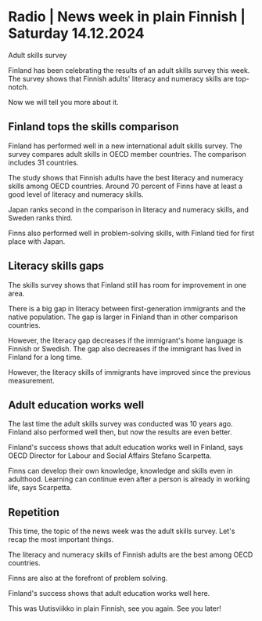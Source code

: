 # Radio \| News week in plain Finnish \| Saturday 14.12.2024

Adult skills survey

Finland has been celebrating the results of an adult skills survey this week. The survey shows that Finnish adults' literacy and numeracy skills are top-notch.

Now we will tell you more about it.

## Finland tops the skills comparison

Finland has performed well in a new international adult skills survey. The survey compares adult skills in OECD member countries. The comparison includes 31 countries.

The study shows that Finnish adults have the best literacy and numeracy skills among OECD countries. Around 70 percent of Finns have at least a good level of literacy and numeracy skills.

Japan ranks second in the comparison in literacy and numeracy skills, and Sweden ranks third.

Finns also performed well in problem-solving skills, with Finland tied for first place with Japan.

## Literacy skills gaps

The skills survey shows that Finland still has room for improvement in one area.

There is a big gap in literacy between first-generation immigrants and the native population. The gap is larger in Finland than in other comparison countries.

However, the literacy gap decreases if the immigrant's home language is Finnish or Swedish. The gap also decreases if the immigrant has lived in Finland for a long time.

However, the literacy skills of immigrants have improved since the previous measurement.

## Adult education works well

The last time the adult skills survey was conducted was 10 years ago. Finland also performed well then, but now the results are even better.

Finland's success shows that adult education works well in Finland, says OECD Director for Labour and Social Affairs Stefano Scarpetta.

Finns can develop their own knowledge, knowledge and skills even in adulthood. Learning can continue even after a person is already in working life, says Scarpetta.

## Repetition

This time, the topic of the news week was the adult skills survey. Let's recap the most important things.

The literacy and numeracy skills of Finnish adults are the best among OECD countries.

Finns are also at the forefront of problem solving.

Finland's success shows that adult education works well here.

This was Uutisviikko in plain Finnish, see you again. See you later!
